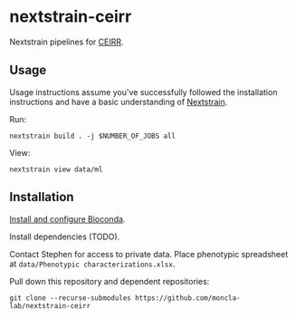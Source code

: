 # nextstrain-ceirr

Nextstrain pipelines for [CEIRR](https://www.ceirr-network.org/).

## Usage

Usage instructions assume you've successfully followed the installation instructions and have a basic understanding of [Nextstrain](https://nextstrain.org/).

Run:

```
nextstrain build . -j $NUMBER_OF_JOBS all
```

View:

```
nextstrain view data/ml
```


## Installation

[Install and configure Bioconda](https://bioconda.github.io/).

Install dependencies (TODO).

Contact Stephen for access to private data. Place phenotypic spreadsheet at `data/Phenotypic characterizations.xlsx`.

Pull down this repository and dependent repositories:

```
git clone --recurse-submodules https://github.com/moncla-lab/nextstrain-ceirr
```
